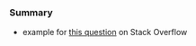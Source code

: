 
### Summary 

* example for [this question](https://stackoverflow.com/questions/64084870) on Stack Overflow
